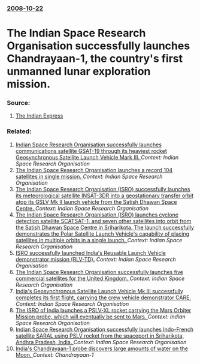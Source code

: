 ### [2008-10-22](/news/2008/10/22/index.md)

#  The Indian Space Research Organisation successfully launches Chandrayaan-1, the country's first unmanned lunar exploration mission. 




### Source:

1. [The Indian Express](http://www.indianexpress.com/news/Chandrayaan-1-launch-on-Oct-22/363173)

### Related:

1. [Indian Space Research Organisation successfully launches communications satellite GSAT-19 through its heaviest rocket Geosynchronous Satellite Launch Vehicle Mark III. ](/news/2017/06/5/indian-space-research-organisation-successfully-launches-communications-satellite-gsat-19-through-its-heaviest-rocket-geosynchronous-satelli.md) _Context: Indian Space Research Organisation_
2. [ The Indian Space Research Organisation launches a record 104 satellites in single mission. ](/news/2017/02/15/the-indian-space-research-organisation-launches-a-record-104-satellites-in-single-mission.md) _Context: Indian Space Research Organisation_
3. [The Indian Space Research Organisation (ISRO) successfully launches its meteorological satellite INSAT-3DR into a geostationary transfer orbit atop its GSLV Mk II launch vehicle from the Satish Dhawan Space Centre. ](/news/2016/09/8/the-indian-space-research-organisation-isro-successfully-launches-its-meteorological-satellite-insat-3dr-into-a-geostationary-transfer-orb.md) _Context: Indian Space Research Organisation_
4. [The Indian Space Research Organisation (ISRO) launches cyclone detection satellite SCATSAT-1, and seven other satellites into orbit from the Satish Dhawan Space Centre in Sriharikota. The launch successfully demonstrates the Polar Satellite Launch Vehicle's capability of placing satellites in multiple orbits in a single launch. ](/news/2016/09/26/the-indian-space-research-organisation-isro-launches-cyclone-detection-satellite-scatsat-1-and-seven-other-satellites-into-orbit-from-the.md) _Context: Indian Space Research Organisation_
5. [ ISRO successfully launched India's Reusable Launch Vehicle demonstrator mission (RLV-TD).](/news/2016/05/23/isro-successfully-launched-india-s-reusable-launch-vehicle-demonstrator-mission-rlv-td.md) _Context: Indian Space Research Organisation_
6. [The Indian Space Research Organisation successfully launches five commercial satellites for the United Kingdom. ](/news/2015/07/10/the-indian-space-research-organisation-successfully-launches-five-commercial-satellites-for-the-united-kingdom.md) _Context: Indian Space Research Organisation_
7. [India's Geosynchronous Satellite Launch Vehicle Mk III successfully completes its first flight, carrying the crew vehicle demonstrator CARE. ](/news/2014/12/18/india-s-geosynchronous-satellite-launch-vehicle-mk-iii-successfully-completes-its-first-flight-carrying-the-crew-vehicle-demonstrator-care.md) _Context: Indian Space Research Organisation_
8. [The ISRO of India launches a PSLV-XL rocket carrying the Mars Orbiter Mission probe, which will eventually be sent to Mars. ](/news/2013/11/5/the-isro-of-india-launches-a-pslv-xl-rocket-carrying-the-mars-orbiter-mission-probe-which-will-eventually-be-sent-to-mars.md) _Context: Indian Space Research Organisation_
9. [Indian Space Research Organisation successfully launches Indo-French satellite SARAL using PSLV rocket from the spaceport in Sriharikota, Andhra Pradesh, India. ](/news/2013/02/25/indian-space-research-organisation-successfully-launches-indo-french-satellite-saral-using-pslv-rocket-from-the-spaceport-in-sriharikota-an.md) _Context: Indian Space Research Organisation_
10. [ India's Chandrayaan-1 probe discovers large amounts of water on the Moon. ](/news/2009/09/24/india-s-chandrayaan-1-probe-discovers-large-amounts-of-water-on-the-moon.md) _Context: Chandrayaan-1_
